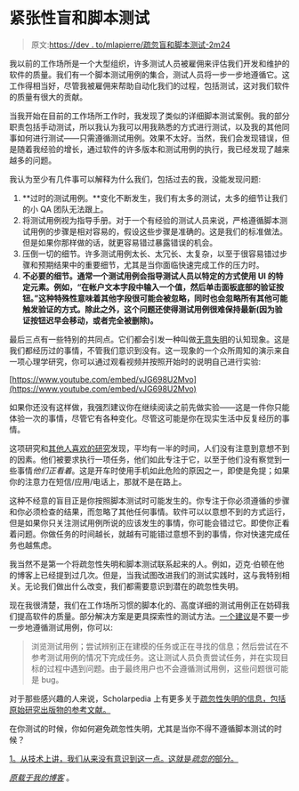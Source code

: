 # 紧张性盲和脚本测试

> 原文:[https://dev . to/mlapierre/疏忽盲和脚本测试-2m24](https://dev.to/mlapierre/inattentional-blindness-and-scripted-tests-2m24)

我以前的工作场所是一个大型组织，许多测试人员被雇佣来评估我们开发和维护的软件的质量。我们有一个脚本测试用例的集合，测试人员将一步一步地遵循它。这工作得相当好，尽管我被雇佣来帮助自动化我们的过程，包括测试，这对我们软件的质量有很大的贡献。

当我开始在目前的工作场所工作时，我发现了类似的详细脚本测试案例。我的部分职责包括手动测试，所以我认为我可以用我熟悉的方式进行测试，以及我的其他同事如何进行测试——只需遵循测试用例。效果不太好。当然，我们会发现错误，但是随着我经验的增长，通过软件的许多版本和测试用例的执行，我已经发现了越来越多的问题。

我认为至少有几件事可以解释为什么我们，包括过去的我，没能发现问题:

1.  **过时的测试用例。**变化不断发生，我们有太多的测试，太多的细节让我们的小 QA 团队无法跟上。
2.  将测试用例视为指导手册。对于一个有经验的测试人员来说，严格遵循脚本测试用例的步骤是相对容易的，假设这些步骤是准确的。这是我们的标准做法。但是如果你那样做的话，就更容易错过暴露错误的机会。
3.  压倒一切的细节。许多测试用例太长、太冗长、太复杂，以至于很容易错过步骤和预期结果中的重要细节，尤其是当你面临快速完成工作的压力时。
4.  **不必要的细节。通常一个测试用例会指导测试人员以特定的方式使用 UI 的特定元素。例如，“在帐户文本字段中输入一个值，然后单击面板底部的验证按钮。”这种特殊性意味着其他字段很可能会被忽略，同时也会忽略所有其他可能触发验证的方式。除此之外，这个问题还使得测试用例很难保持最新(因为验证按钮迟早会移动，或者完全被删除)。**

最后三点有一些特别的共同点。它们都会引发一种叫做[无意失明](https://en.wikipedia.org/wiki/Inattentional_blindness)的认知现象。这是我们都经历过的事情，不管我们意识到没有。这一现象的一个众所周知的演示来自一项心理学研究，你可以通过观看视频并按照开始时的说明自己进行实验:

[https://www.youtube.com/embed/vJG698U2Mvo](https://www.youtube.com/embed/vJG698U2Mvo)

如果你还没有这样做，我强烈建议你在继续阅读之前先做实验——这是一件你只能体验一次的事情，尽管它有各种变化。尽管这可能是你在现实生活中反复经历的事情。

这项研究和[其他人喜欢的研究](https://en.wikipedia.org/wiki/Inattentional_blindness#Experiments)发现，平均有一半的时间，人们没有注意到意想不到的因素。他们被要求执行一项任务，他们如此专注于它，以至于他们没有察觉到一些事情*他们正看着*。这是开车时使用手机如此危险的原因之一，即使是免提；如果你的注意力在短信/应用/电话上，那就不是在路上。

这种不经意的盲目正是你按照脚本测试时可能发生的。你专注于你必须遵循的步骤和你必须检查的结果，而忽略了其他任何事情。软件可以以意想不到的方式运行，但是如果你只关注测试用例所说的应该发生的事情，你可能会错过它。即使你正看着问题。你做任务的时间越长，就越有可能错过意想不到的事情，你对快速完成任务也越焦虑。

我当然不是第一个将疏忽性失明和脚本测试联系起来的人。例如，迈克·伯顿在他的博客上已经提到过几次。但是，当我试图改进我们的测试实践时，这与我特别相关。无论我们做出什么改变，我们都需要意识到潜在的疏忽性失明。

现在我很清楚，我们在工作场所习惯的脚本化的、高度详细的测试用例正在妨碍我们提高软件的质量。部分解决方案是更具探索性的测试方法。[一个建议](http://www.developsense.com/blog/2018/04/very-short-blog-posts-34-checking-inside-exploration/#comment-294393)是不要一步一步地遵循测试用例，你可以:

> 浏览测试用例；尝试辨别正在建模的任务或正在寻找的信息；然后尝试在不参考测试用例的情况下完成任务。这让测试人员负责尝试任务，并在实现目标的过程中遇到问题。由于最终用户也不会遵循测试用例，这些问题很可能是 bug。

对于那些感兴趣的人来说，Scholarpedia 上有更多关于[疏忽性失明的信息，包括原始研究出版物的参考文献。](http://www.scholarpedia.org/article/Inattentional_blindness)

在你测试的时候，你如何避免疏忽性失明，尤其是当你不得不遵循脚本测试的时候？

[1。从技术上讲，我们从来没有意识到这一点。这就是*疏忽的*部分。](#mlfnr1)

[*原载于我的博客*](https://marklapierre.net/inattentional-blindness-scripted-tests/) 。